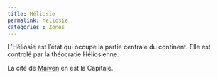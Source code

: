 ```yaml
---
title: Héliosie
permalink: heliosie
categories : Zones
---
```


L’Héliosie est l’état qui occupe la partie centrale du continent. Elle est controlé par la théocratie Héliosienne.

La cité de [Maiven](#) en est la Capitale.

